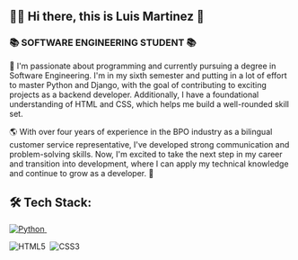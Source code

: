 ## 👨‍💻 Hi there, this is Luis Martinez 🤖

###      📚 SOFTWARE ENGINEERING STUDENT 📚


🦾 I'm passionate about programming and currently pursuing a degree in Software Engineering. I'm in my sixth semester and putting in a lot of effort to master Python and Django, with the goal of contributing to exciting projects as a backend developer. Additionally, I have a foundational understanding of HTML and CSS, which helps me build a well-rounded skill set.


🌎 With over four years of experience in the BPO industry as a bilingual customer service representative, I've developed strong communication and problem-solving skills. Now, I'm excited to take the next step in my career and transition into development, where I can apply my technical knowledge and continue to grow as a developer. 🚅


## 🛠 Tech Stack:

<a href="https://github.com/Lufemani02/Python">![Python](https://img.shields.io/badge/python-3670A0?style=for-the-badge&logo=python&logoColor=ffdd54)&nbsp; </a>

![HTML5](https://img.shields.io/badge/html5-%23E34F26.svg?style=for-the-badge&logo=html5&logoColor=white)&nbsp;
![CSS3](https://img.shields.io/badge/css3-%231572B6.svg?style=for-the-badge&logo=css3&logoColor=white)&nbsp;

